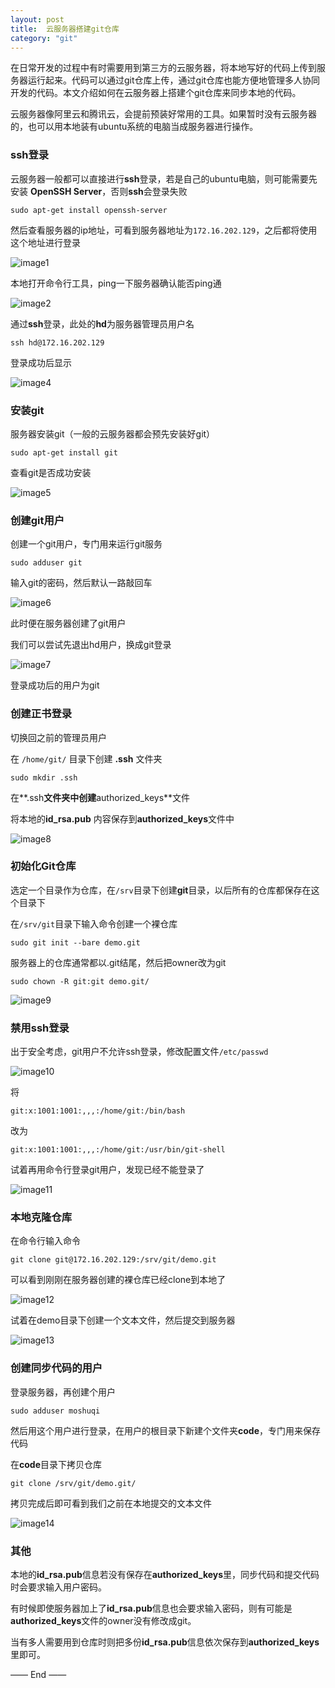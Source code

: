 ```yaml
---
layout: post
title:  云服务器搭建git仓库
category: "git"
---
```


在日常开发的过程中有时需要用到第三方的云服务器，将本地写好的代码上传到服务器运行起来。代码可以通过git仓库上传，通过git仓库也能方便地管理多人协同开发的代码。本文介绍如何在云服务器上搭建个git仓库来同步本地的代码。

云服务器像阿里云和腾讯云，会提前预装好常用的工具。如果暂时没有云服务器的，也可以用本地装有ubuntu系统的电脑当成服务器进行操作。

### ssh登录

云服务器一般都可以直接进行**ssh**登录，若是自己的ubuntu电脑，则可能需要先安装 **OpenSSH Server**，否则**ssh**会登录失败

	sudo apt-get install openssh-server

然后查看服务器的ip地址，可看到服务器地址为`172.16.202.129`，之后都将使用这个地址进行登录

![image1](/images/posts/CreateGit/1.jpg)

本地打开命令行工具，ping一下服务器确认能否ping通

![image2](/images/posts/CreateGit/2.jpg)

通过**ssh**登录，此处的**hd**为服务器管理员用户名

	ssh hd@172.16.202.129
	

登录成功后显示

![image4](/images/posts/CreateGit/4.jpg)

### 安装git

服务器安装git（一般的云服务器都会预先安装好git）

	sudo apt-get install git

查看git是否成功安装

![image5](/images/posts/CreateGit/5.jpg)

### 创建git用户

创建一个git用户，专门用来运行git服务

	sudo adduser git

输入git的密码，然后默认一路敲回车

![image6](/images/posts/CreateGit/6.jpg)

此时便在服务器创建了git用户

我们可以尝试先退出hd用户，换成git登录

![image7](/images/posts/CreateGit/7.jpg)

登录成功后的用户为git

### 创建正书登录

切换回之前的管理员用户

在 `/home/git/` 目录下创建 **.ssh** 文件夹
	
	sudo mkdir .ssh
	
在**.ssh**文件夹中创建**authorized_keys**文件

将本地的**id_rsa.pub** 内容保存到**authorized_keys**文件中

![image8](/images/posts/CreateGit/8.jpg)

### 初始化Git仓库

选定一个目录作为仓库，在`/srv`目录下创建**git**目录，以后所有的仓库都保存在这个目录下

在`/srv/git`目录下输入命令创建一个裸仓库

	sudo git init --bare demo.git

服务器上的仓库通常都以.git结尾，然后把owner改为git

	sudo chown -R git:git demo.git/
	
![image9](/images/posts/CreateGit/9.jpg)	


### 禁用ssh登录

出于安全考虑，git用户不允许ssh登录，修改配置文件`/etc/passwd`

![image10](/images/posts/CreateGit/10.jpg)

将

	git:x:1001:1001:,,,:/home/git:/bin/bash
	
改为

	git:x:1001:1001:,,,:/home/git:/usr/bin/git-shell
	
试着再用命令行登录git用户，发现已经不能登录了

![image11](/images/posts/CreateGit/11.jpg)

### 本地克隆仓库

在命令行输入命令

	git clone git@172.16.202.129:/srv/git/demo.git

可以看到刚刚在服务器创建的裸仓库已经clone到本地了

![image12](/images/posts/CreateGit/12.jpg)

试着在demo目录下创建一个文本文件，然后提交到服务器

![image13](/images/posts/CreateGit/13.jpg)


### 创建同步代码的用户

登录服务器，再创建个用户

	sudo adduser moshuqi
	
然后用这个用户进行登录，在用户的根目录下新建个文件夹**code**，专门用来保存代码

在**code**目录下拷贝仓库

	git clone /srv/git/demo.git/
	
拷贝完成后即可看到我们之前在本地提交的文本文件

![image14](/images/posts/CreateGit/14.jpg)

### 其他

本地的**id_rsa.pub**信息若没有保存在**authorized_keys**里，同步代码和提交代码时会要求输入用户密码。

有时候即使服务器加上了**id_rsa.pub**信息也会要求输入密码，则有可能是**authorized_keys**文件的owner没有修改成git。

当有多人需要用到仓库时则把多份**id_rsa.pub**信息依次保存到**authorized_keys**里即可。

—— End ——